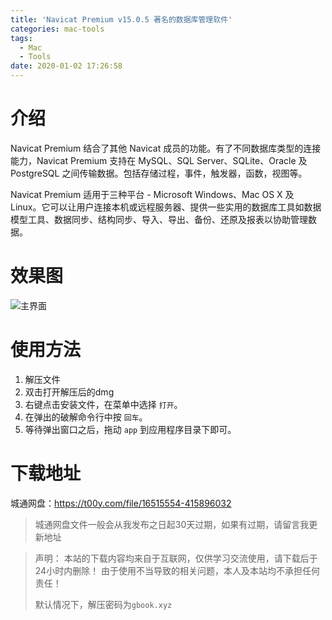 ```yaml
---
title: 'Navicat Premium v15.0.5 著名的数据库管理软件'
categories: mac-tools
tags:
  - Mac
  - Tools
date: 2020-01-02 17:26:58
---
```

# 介绍
Navicat Premium 结合了其他 Navicat 成员的功能。有了不同数据库类型的连接能力，Navicat Premium 支持在 MySQL、SQL Server、SQLite、Oracle 及 PostgreSQL 之间传输数据。包括存储过程，事件，触发器，函数，视图等。

Navicat Premium 适用于三种平台 - Microsoft Windows、Mac OS X 及 Linux。它可以让用户连接本机或远程服务器、提供一些实用的数据库工具如数据模型工具、数据同步、结构同步、导入、导出、备份、还原及报表以协助管理数据。

# 效果图
![主界面](https://i.loli.net/2020/01/02/vugOhptGLoKCzys.jpg)

# 使用方法
1. 解压文件
2. 双击打开解压后的dmg
3. 右键点击安装文件，在菜单中选择 `打开`。
4. 在弹出的破解命令行中按 `回车`。
5. 等待弹出窗口之后，拖动 `app` 到应用程序目录下即可。

# 下载地址
城通网盘：https://t00y.com/file/16515554-415896032
> 城通网盘文件一般会从我发布之日起30天过期，如果有过期，请留言我更新地址


> 声明：
> 本站的下载内容均来自于互联网，仅供学习交流使用，请下载后于24小时内删除！
> 由于使用不当导致的相关问题，本人及本站均不承担任何责任！
>
> 默认情况下，解压密码为`gbook.xyz`